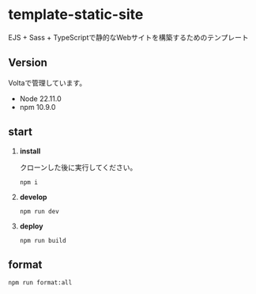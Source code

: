 # template-static-site
EJS + Sass + TypeScriptで静的なWebサイトを構築するためのテンプレート 

## Version
Voltaで管理しています。
- Node 22.11.0
- npm 10.9.0

## start
1.  **install**  

    クローンした後に実行してください。

    ```
    npm i
    ```

2.  **develop**

    ```
    npm run dev
    ```

3.  **deploy**

    ```
    npm run build
    ```

## format
```
npm run format:all
```
